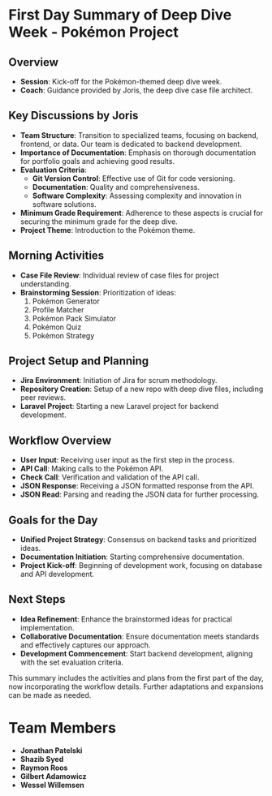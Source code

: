 # First Day Summary of Deep Dive Week - Pokémon Project

## Overview
- **Session**: Kick-off for the Pokémon-themed deep dive week.
- **Coach**: Guidance provided by Joris, the deep dive case file architect.

## Key Discussions by Joris
- **Team Structure**: Transition to specialized teams, focusing on backend, frontend, or data. Our team is dedicated to backend development.
- **Importance of Documentation**: Emphasis on thorough documentation for portfolio goals and achieving good results.
- **Evaluation Criteria**:
  - **Git Version Control**: Effective use of Git for code versioning.
  - **Documentation**: Quality and comprehensiveness.
  - **Software Complexity**: Assessing complexity and innovation in software solutions.
- **Minimum Grade Requirement**: Adherence to these aspects is crucial for securing the minimum grade for the deep dive.
- **Project Theme**: Introduction to the Pokémon theme.

## Morning Activities
- **Case File Review**: Individual review of case files for project understanding.
- **Brainstorming Session**: Prioritization of ideas:
  1. Pokémon Generator
  2. Profile Matcher
  3. Pokémon Pack Simulator
  4. Pokémon Quiz
  5. Pokémon Strategy

## Project Setup and Planning
- **Jira Environment**: Initiation of Jira for scrum methodology.
- **Repository Creation**: Setup of a new repo with deep dive files, including peer reviews.
- **Laravel Project**: Starting a new Laravel project for backend development.

## Workflow Overview
- **User Input**: Receiving user input as the first step in the process.
- **API Call**: Making calls to the Pokémon API.
- **Check Call**: Verification and validation of the API call.
- **JSON Response**: Receiving a JSON formatted response from the API.
- **JSON Read**: Parsing and reading the JSON data for further processing.

## Goals for the Day
- **Unified Project Strategy**: Consensus on backend tasks and prioritized ideas.
- **Documentation Initiation**: Starting comprehensive documentation.
- **Project Kick-off**: Beginning of development work, focusing on database and API development.

## Next Steps
- **Idea Refinement**: Enhance the brainstormed ideas for practical implementation.
- **Collaborative Documentation**: Ensure documentation meets standards and effectively captures our approach.
- **Development Commencement**: Start backend development, aligning with the set evaluation criteria.

This summary includes the activities and plans from the first part of the day, now incorporating the workflow details. Further adaptations and expansions can be made as needed.

# Team Members

- **Jonathan Patelski**
- **Shazib Syed**
- **Raymon Roos**
- **Gilbert Adamowicz**
- **Wessel Willemsen**
